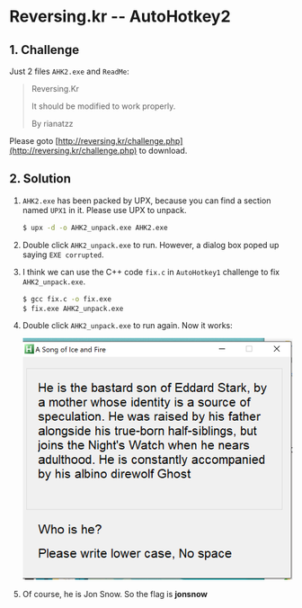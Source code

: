# Reversing.kr -- AutoHotkey2

## 1. Challenge

Just 2 files `AHK2.exe` and `ReadMe`:

> Reversing.Kr  
>   
> It should be modified to work properly.  
>   
> By rianatzz  

Please goto [http://reversing.kr/challenge.php](http://reversing.kr/challenge.php) to download.

## 2. Solution

1. `AHK2.exe` has been packed by UPX, because you can find a section named `UPX1` in it. Please use UPX to unpack.

   ```bash
   $ upx -d -o AHK2_unpack.exe AHK2.exe
   ```

2. Double click `AHK2_unpack.exe` to run. However, a dialog box poped up saying `EXE corrupted`. 

3. I think we can use the C++ code `fix.c` in `AutoHotkey1` challenge to fix `AHK2_unpack.exe`.

   ```bash
   $ gcc fix.c -o fix.exe
   $ fix.exe AHK2_unpack.exe
   ```
4. Double click `AHK2_unpack.exe` to run again. Now it works:

   ![](capture0.png)

5. Of course, he is Jon Snow. So the flag is __jonsnow__
